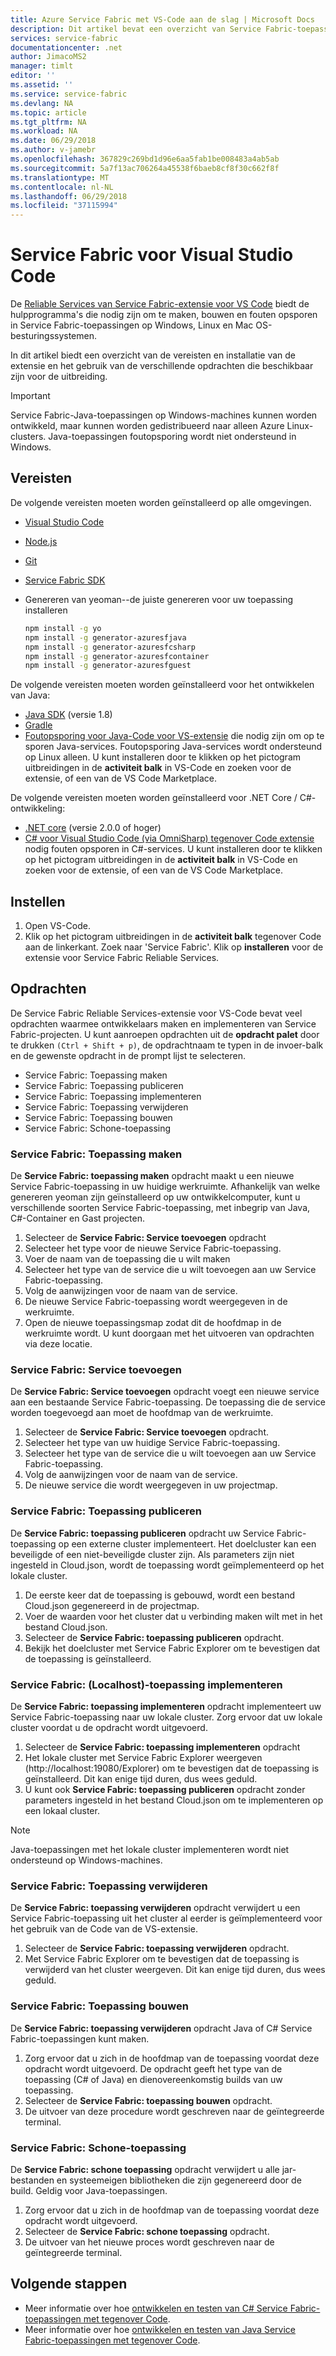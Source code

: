 ```yaml
---
title: Azure Service Fabric met VS-Code aan de slag | Microsoft Docs
description: Dit artikel bevat een overzicht van Service Fabric-toepassingen met behulp van Visual Studio Code maken.
services: service-fabric
documentationcenter: .net
author: JimacoMS2
manager: timlt
editor: ''
ms.assetid: ''
ms.service: service-fabric
ms.devlang: NA
ms.topic: article
ms.tgt_pltfrm: NA
ms.workload: NA
ms.date: 06/29/2018
ms.author: v-jamebr
ms.openlocfilehash: 367829c269bd1d96e6aa5fab1be008483a4ab5ab
ms.sourcegitcommit: 5a7f13ac706264a45538f6baeb8cf8f30c662f8f
ms.translationtype: MT
ms.contentlocale: nl-NL
ms.lasthandoff: 06/29/2018
ms.locfileid: "37115994"
---
```

# <a name="service-fabric-for-visual-studio-code"></a>Service Fabric voor Visual Studio Code

De [Reliable Services van Service Fabric-extensie voor VS Code](https://marketplace.visualstudio.com/items?itemName=ms-azuretools.vscode-service-fabric-reliable-services) biedt de hulpprogramma's die nodig zijn om te maken, bouwen en fouten opsporen in Service Fabric-toepassingen op Windows, Linux en Mac OS-besturingssystemen.

In dit artikel biedt een overzicht van de vereisten en installatie van de extensie en het gebruik van de verschillende opdrachten die beschikbaar zijn voor de uitbreiding. 

> [!IMPORTANT]
> Service Fabric-Java-toepassingen op Windows-machines kunnen worden ontwikkeld, maar kunnen worden gedistribueerd naar alleen Azure Linux-clusters. Java-toepassingen foutopsporing wordt niet ondersteund in Windows.

## <a name="prerequisites"></a>Vereisten

De volgende vereisten moeten worden geïnstalleerd op alle omgevingen.

* [Visual Studio Code](https://code.visualstudio.com/)
* [Node.js](https://nodejs.org/)
* [Git](https://git-scm.com/)
* [Service Fabric SDK](https://docs.microsoft.com/azure/service-fabric/service-fabric-get-started)
* Genereren van yeoman--de juiste genereren voor uw toepassing installeren

   ```sh
   npm install -g yo
   npm install -g generator-azuresfjava
   npm install -g generator-azuresfcsharp
   npm install -g generator-azuresfcontainer
   npm install -g generator-azuresfguest
   ```

De volgende vereisten moeten worden geïnstalleerd voor het ontwikkelen van Java:

* [Java SDK](http://www.oracle.com/technetwork/java/javase/downloads/jdk8-downloads-2133151.html) (versie 1.8)
* [Gradle](https://gradle.org/install/)
* [Foutopsporing voor Java-Code voor VS-extensie](https://marketplace.visualstudio.com/items?itemName=vscjava.vscode-java-debug) die nodig zijn om op te sporen Java-services. Foutopsporing Java-services wordt ondersteund op Linux alleen. U kunt installeren door te klikken op het pictogram uitbreidingen in de **activiteit balk** in VS-Code en zoeken voor de extensie, of een van de VS Code Marketplace.

De volgende vereisten moeten worden geïnstalleerd voor .NET Core / C#-ontwikkeling:

* [.NET core](https://www.microsoft.com/net/learn/get-started) (versie 2.0.0 of hoger)
* [C# voor Visual Studio Code (via OmniSharp) tegenover Code extensie](https://marketplace.visualstudio.com/items?itemName=ms-vscode.csharp) nodig fouten opsporen in C#-services. U kunt installeren door te klikken op het pictogram uitbreidingen in de **activiteit balk** in VS-Code en zoeken voor de extensie, of een van de VS Code Marketplace.

## <a name="setup"></a>Instellen

1. Open VS-Code.
2. Klik op het pictogram uitbreidingen in de **activiteit balk** tegenover Code aan de linkerkant. Zoek naar 'Service Fabric'. Klik op **installeren** voor de extensie voor Service Fabric Reliable Services.

## <a name="commands"></a>Opdrachten
De Service Fabric Reliable Services-extensie voor VS-Code bevat veel opdrachten waarmee ontwikkelaars maken en implementeren van Service Fabric-projecten. U kunt aanroepen opdrachten uit de **opdracht palet** door te drukken `(Ctrl + Shift + p)`, de opdrachtnaam te typen in de invoer-balk en de gewenste opdracht in de prompt lijst te selecteren. 

* Service Fabric: Toepassing maken 
* Service Fabric: Toepassing publiceren 
* Service Fabric: Toepassing implementeren 
* Service Fabric: Toepassing verwijderen  
* Service Fabric: Toepassing bouwen 
* Service Fabric: Schone-toepassing 

### <a name="service-fabric-create-application"></a>Service Fabric: Toepassing maken

De **Service Fabric: toepassing maken** opdracht maakt u een nieuwe Service Fabric-toepassing in uw huidige werkruimte. Afhankelijk van welke genereren yeoman zijn geïnstalleerd op uw ontwikkelcomputer, kunt u verschillende soorten Service Fabric-toepassing, met inbegrip van Java, C#-Container en Gast projecten. 

1.  Selecteer de **Service Fabric: Service toevoegen** opdracht
2.  Selecteer het type voor de nieuwe Service Fabric-toepassing. 
3.  Voer de naam van de toepassing die u wilt maken
3.  Selecteer het type van de service die u wilt toevoegen aan uw Service Fabric-toepassing. 
4.  Volg de aanwijzingen voor de naam van de service. 
5.  De nieuwe Service Fabric-toepassing wordt weergegeven in de werkruimte.
6.  Open de nieuwe toepassingsmap zodat dit de hoofdmap in de werkruimte wordt. U kunt doorgaan met het uitvoeren van opdrachten via deze locatie.

### <a name="service-fabric-add-service"></a>Service Fabric: Service toevoegen
De **Service Fabric: Service toevoegen** opdracht voegt een nieuwe service aan een bestaande Service Fabric-toepassing. De toepassing die de service worden toegevoegd aan moet de hoofdmap van de werkruimte. 

1.  Selecteer de **Service Fabric: Service toevoegen** opdracht.
2.  Selecteer het type van uw huidige Service Fabric-toepassing. 
3.  Selecteer het type van de service die u wilt toevoegen aan uw Service Fabric-toepassing. 
4.  Volg de aanwijzingen voor de naam van de service. 
5.  De nieuwe service die wordt weergegeven in uw projectmap. 

### <a name="service-fabric-publish-application"></a>Service Fabric: Toepassing publiceren
De **Service Fabric: toepassing publiceren** opdracht uw Service Fabric-toepassing op een externe cluster implementeert. Het doelcluster kan een beveiligde of een niet-beveiligde cluster zijn. Als parameters zijn niet ingesteld in Cloud.json, wordt de toepassing wordt geïmplementeerd op het lokale cluster.

1.  De eerste keer dat de toepassing is gebouwd, wordt een bestand Cloud.json gegenereerd in de projectmap.
2.  Voer de waarden voor het cluster dat u verbinding maken wilt met in het bestand Cloud.json.
3.  Selecteer de **Service Fabric: toepassing publiceren** opdracht.
4.  Bekijk het doelcluster met Service Fabric Explorer om te bevestigen dat de toepassing is geïnstalleerd. 

### <a name="service-fabric-deploy-application-localhost"></a>Service Fabric: (Localhost)-toepassing implementeren
De **Service Fabric: toepassing implementeren** opdracht implementeert uw Service Fabric-toepassing naar uw lokale cluster. Zorg ervoor dat uw lokale cluster voordat u de opdracht wordt uitgevoerd. 

1.  Selecteer de **Service Fabric: toepassing implementeren** opdracht
2.  Het lokale cluster met Service Fabric Explorer weergeven (http://localhost:19080/Explorer) om te bevestigen dat de toepassing is geïnstalleerd. Dit kan enige tijd duren, dus wees geduld.
3.  U kunt ook **Service Fabric: toepassing publiceren** opdracht zonder parameters ingesteld in het bestand Cloud.json om te implementeren op een lokaal cluster.

> [!NOTE]
> Java-toepassingen met het lokale cluster implementeren wordt niet ondersteund op Windows-machines.

### <a name="service-fabric-remove-application"></a>Service Fabric: Toepassing verwijderen
De **Service Fabric: toepassing verwijderen** opdracht verwijdert u een Service Fabric-toepassing uit het cluster al eerder is geïmplementeerd voor het gebruik van de Code van de VS-extensie. 

1.  Selecteer de **Service Fabric: toepassing verwijderen** opdracht.
2.  Met Service Fabric Explorer om te bevestigen dat de toepassing is verwijderd van het cluster weergeven. Dit kan enige tijd duren, dus wees geduld.

### <a name="service-fabric-build-application"></a>Service Fabric: Toepassing bouwen
De **Service Fabric: toepassing verwijderen** opdracht Java of C# Service Fabric-toepassingen kunt maken. 

1.  Zorg ervoor dat u zich in de hoofdmap van de toepassing voordat deze opdracht wordt uitgevoerd. De opdracht geeft het type van de toepassing (C# of Java) en dienovereenkomstig builds van uw toepassing.
2.  Selecteer de **Service Fabric: toepassing bouwen** opdracht.
3.  De uitvoer van deze procedure wordt geschreven naar de geïntegreerde terminal.

### <a name="service-fabric-clean-application"></a>Service Fabric: Schone-toepassing
De **Service Fabric: schone toepassing** opdracht verwijdert u alle jar-bestanden en systeemeigen bibliotheken die zijn gegenereerd door de build. Geldig voor Java-toepassingen. 

1.  Zorg ervoor dat u zich in de hoofdmap van de toepassing voordat deze opdracht wordt uitgevoerd. 
2.  Selecteer de **Service Fabric: schone toepassing** opdracht.
3.  De uitvoer van het nieuwe proces wordt geschreven naar de geïntegreerde terminal.

## <a name="next-steps"></a>Volgende stappen

* Meer informatie over hoe [ontwikkelen en testen van C# Service Fabric-toepassingen met tegenover Code](./service-fabric-develop-csharp-applications-with-vs-code.md).
* Meer informatie over hoe [ontwikkelen en testen van Java Service Fabric-toepassingen met tegenover Code](./service-fabric-develop-java-applications-with-vs-code.md).
